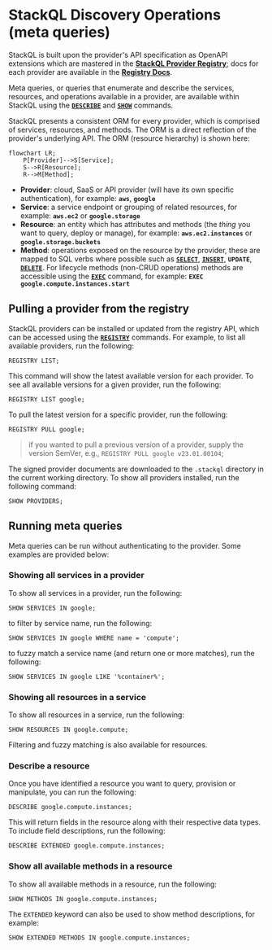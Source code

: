 # StackQL Discovery Operations (meta queries)

StackQL is built upon the provider's API specification as OpenAPI extensions which are mastered in the [__StackQL Provider Registry__](https://github.com/stackql/stackql-provider-registry); docs for each provider are available in the [__Registry Docs__](https://registry.stackql.io/).  

Meta queries, or queries that enumerate and describe the services, resources, and operations available in a provider, are available within StackQL using the [__`DESCRIBE`__](https://stackql.io/docs/language-spec/describe) and [__`SHOW`__](https://stackql.io/docs/language-spec/show) commands.  

StackQL presents a consistent ORM for every provider, which is comprised of services, resources, and methods.  The ORM is a direct reflection of the provider's underlying API.  The ORM (resource hierarchy) is shown here:  

```mermaid
flowchart LR;
    P[Provider]-->S[Service];
    S-->R[Resource];
    R-->M[Method];
```

- __Provider__: cloud, SaaS or API provider (will have its own specific authentication), for example: __`aws`__, __`google`__
- __Service__: a service endpoint or grouping of related resources, for example: __`aws.ec2`__ or __`google.storage`__
- __Resource__: an entity which has attributes and methods (the *thing* you want to query, deploy or manage), for example:  __`aws.ec2.instances`__ or __`google.storage.buckets`__
- __Method__: operations exposed on the resource by the provider, these are mapped to SQL verbs where possible such as [__`SELECT`__](https://stackql.io/docs/language-spec/select), [__`INSERT`__](https://stackql.io/docs/language-spec/insert), __`UPDATE`__, [__`DELETE`__](https://stackql.io/docs/language-spec/delete).  For lifecycle methods (non-CRUD operations) methods are accessible using the [__`EXEC`__](https://stackql.io/docs/language-spec/exec) command, for example: __`EXEC google.compute.instances.start`__

## Pulling a provider from the registry

StackQL providers can be installed or updated from the registry API, which can be accessed using the [__`REGISTRY`__](https://stackql.io/docs/language-spec/registry) commands.  For example, to list all available providers, run the following:  

```
REGISTRY LIST;
```
This command will show the latest available version for each provider.  To see all available versions for a given provider, run the following:  

```
REGISTRY LIST google;
```
To pull the latest version for a specific provider, run the following:  

```
REGISTRY PULL google;
```
> if you wanted to pull a previous version of a provider, supply the version SemVer, e.g., `REGISTRY PULL google v23.01.00104`;

The signed provider documents are downloaded to the `.stackql` directory in the current working directory.  To show all providers installed, run the following command:

```
SHOW PROVIDERS;
```

## Running meta queries

Meta queries can be run without authenticating to the provider.  Some examples are provided below:  

### Showing all services in a provider

To show all services in a provider, run the following:  

```
SHOW SERVICES IN google;
```
to filter by service name, run the following:  

```
SHOW SERVICES IN google WHERE name = 'compute';
```
to fuzzy match a service name (and return one or more matches), run the following:  

```
SHOW SERVICES IN google LIKE '%container%';
```

### Showing all resources in a service

To show all resources in a service, run the following:  

```
SHOW RESOURCES IN google.compute;
```
Filtering and fuzzy matching is also available for resources.

### Describe a resource

Once you have identified a resource you want to query, provision or manipulate, you can run the following:

```
DESCRIBE google.compute.instances;
```
This will return fields in the resource along with their respective data types.  To include field descriptions, run the following:  

```
DESCRIBE EXTENDED google.compute.instances;
```

### Show all available methods in a resource

To show all available methods in a resource, run the following:  

```
SHOW METHODS IN google.compute.instances;
```
The `EXTENDED` keyword can also be used to show method descriptions, for example:  

```
SHOW EXTENDED METHODS IN google.compute.instances;
```